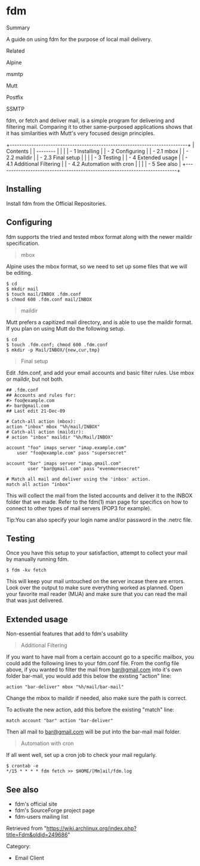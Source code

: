 fdm
===

Summary

A guide on using fdm for the purpose of local mail delivery.

Related

Alpine

msmtp

Mutt

Postfix

SSMTP

fdm, or fetch and deliver mail, is a simple program for delivering and
filtering mail. Comparing it to other same-purposed applications shows
that it has similarities with Mutt's very focused design principles.

+--------------------------------------------------------------------------+
| Contents                                                                 |
| --------                                                                 |
|                                                                          |
| -   1 Installing                                                         |
| -   2 Configuring                                                        |
|     -   2.1 mbox                                                         |
|     -   2.2 maildir                                                      |
|     -   2.3 Final setup                                                  |
|                                                                          |
| -   3 Testing                                                            |
| -   4 Extended usage                                                     |
|     -   4.1 Additional Filtering                                         |
|     -   4.2 Automation with cron                                         |
|                                                                          |
| -   5 See also                                                           |
+--------------------------------------------------------------------------+

Installing
----------

Install fdm from the Official Repositories.

Configuring
-----------

fdm supports the tried and tested mbox format along with the newer
maildir specification.

> mbox

Alpine uses the mbox format, so we need to set up some files that we
will be editing.

    $ cd
    $ mkdir mail
    $ touch mail/INBOX .fdm.conf 
    $ chmod 600 .fdm.conf mail/INBOX

> maildir

Mutt prefers a capitized mail directory, and is able to use the maildir
format. If you plan on using Mutt do the following setup.

    $ cd
    $ touch .fdm.conf; chmod 600 .fdm.conf
    $ mkdir -p Mail/INBOX/{new,cur,tmp}

> Final setup

Edit .fdm.conf, and add your email accounts and basic filter rules. Use
mbox or maildir, but not both.

    ## .fdm.conf
    ## Accounts and rules for:
    #> foo@example.com
    #> bar@gmail.com
    ## Last edit 21-Dec-09

    # Catch-all action (mbox):
    action "inbox" mbox "%h/mail/INBOX"
    # Catch-all action (maildir):
    # action "inbox" maildir "%h/Mail/INBOX"

    account "foo" imaps server "imap.example.com"
    	user "foo@example.com" pass "supersecret"

    account "bar" imaps server "imap.gmail.com"
            user "bar@gmail.com" pass "evenmoresecret"

    # Match all mail and deliver using the 'inbox' action.
    match all action "inbox"

This will collect the mail from the listed accounts and deliver it to
the INBOX folder that we made. Refer to the fdm(1) man page for
specifics on how to connect to other types of mail servers (POP3 for
example).

Tip:You can also specify your login name and/or password in the .netrc
file.

Testing
-------

Once you have this setup to your satisfaction, attempt to collect your
mail by manually running fdm.

    $ fdm -kv fetch

This will keep your mail untouched on the server incase there are
errors. Look over the output to make sure everything worked as planned.
Open your favorite mail reader (MUA) and make sure that you can read the
mail that was just delivered.

Extended usage
--------------

Non-essential features that add to fdm's usability

> Additional Filtering

If you want to have mail from a certain account go to a specific
mailbox, you could add the following lines to your fdm.conf file. From
the config file above, if you wanted to filter the mail from
bar@gmail.com into it's own folder bar-mail, you would add this below
the existing "action" line:

    action "bar-deliver" mbox "%h/mail/bar-mail"

Change the mbox to maildir if needed, also make sure the path is
correct.

To activate the new action, add this before the existing "match" line:

    match account "bar" action "bar-deliver"

Then all mail to bar@gmail.com will be put into the bar-mail mail
folder.

> Automation with cron

If all went well, set up a cron job to check your mail regularly.

    $ crontab -e
    */15 * * * * fdm fetch >> $HOME/[Mm]ail/fdm.log

See also
--------

-   fdm's official site
-   fdm's SourceForge project page
-   fdm-users mailing list

Retrieved from
"https://wiki.archlinux.org/index.php?title=Fdm&oldid=249686"

Category:

-   Email Client
